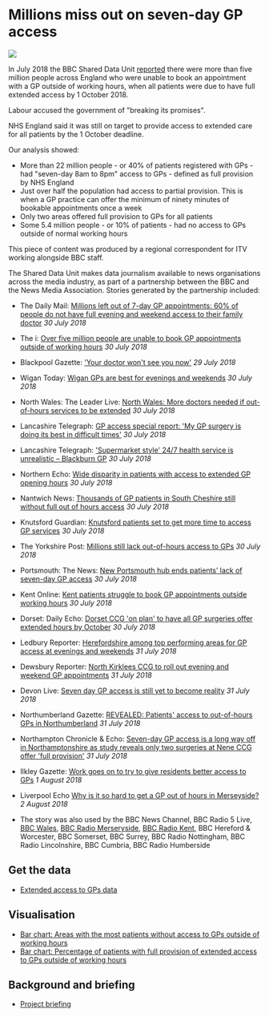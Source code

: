 # Millions miss out on seven-day GP access

![](https://ichef.bbci.co.uk/news/624/cpsprodpb/7BBF/production/_102697613_chart-nogp_provision-isoyi-nc.png)

In July 2018 the BBC Shared Data Unit [reported](https://www.bbc.co.uk/news/uk-england-44938759) there were more than five million people across England who were unable to book an appointment with a GP outside of working hours, when all patients were due to have full extended access by 1 October 2018.

Labour accused the government of "breaking its promises".

NHS England said it was still on target to provide access to extended care for all patients by the 1 October deadline.

Our analysis showed:

- More than 22 million people - or 40% of patients registered with GPs - had "seven-day 8am to 8pm" access to GPs - defined as full provision by NHS England
- Just over half the population had access to partial provision. This is when a GP practice can offer the minimum of ninety minutes of bookable appointments once a week
- Only two areas offered full provision to GPs for all patients
- Some 5.4 million people - or 10% of patients - had no access to GPs outside of normal working hours

This piece of content was produced by a regional correspondent for ITV working alongside BBC staff.

The Shared Data Unit makes data journalism available to news organisations across the media industry, as part of a partnership between the BBC and the News Media Association. Stories generated by the partnership included:

* The Daily Mail: [Millions left out of 7-day GP appointments: 60% of people do not have full evening and weekend access to their family doctor](http://www.dailymail.co.uk/health/article-6007397/Millions-not-evening-weekend-access-family-doctor.html) *30 July 2018*
* The i: [Over five million people are unable to book GP appointments outside of working hours](https://inews.co.uk/news/health/five-million-gp-appointments/) *30 July 2018*
* Blackpool Gazette: ['Your doctor won't see you now'](https://www.blackpoolgazette.co.uk/news/health/your-doctor-won-t-see-you-now-1-9275153) *29 July 2018*
* Wigan Today: [Wigan GPs are best for evenings and weekends](https://www.wigantoday.net/news/wigan-gps-are-best-for-evenings-and-weekends-1-92758410) *30 July 2018*
* North Wales: The Leader Live: [North Wales: More doctors needed if out-of-hours services to be extended](http://www.leaderlive.co.uk/news/16385999.north-wales-more-doctors-needed-if-out-of-hours-services-to-be-extended/) *30 July 2018*
* Lancashire Telegraph: [GP access special report: 'My GP surgery is doing its best in difficult times'](http://www.lancashiretelegraph.co.uk/news/16385460.gp-access-special-report-my-gp-surgery-is-doing-its-best-in-difficult-times/) *30 July 2018*
* Lancashire Telegraph: ['Supermarket style' 24/7 health service is unrealistic – Blackburn GP](http://www.lancashiretelegraph.co.uk/news/16385462.supermarket-style-247-health-service-is-unrealistic-blackburn-gp/) *30 July 2018*
* Northern Echo: [Wide disparity in patients with access to extended GP opening hours](http://www.thenorthernecho.co.uk/news/16384998.wide-disparity-in-patients-with-access-to-extended-gp-opening-hours/) *30 July 2018*
* Nantwich News: [Thousands of GP patients in South Cheshire still without full out of hours access](https://thenantwichnews.co.uk/2018/07/30/thousands-of-gp-patients-in-south-cheshire-still-without-full-out-of-hours-access/) *30 July 2018*
* Knutsford Guardian: [Knutsford patients set to get more time to access GP services](http://www.knutsfordguardian.co.uk/news/16385877.knutsford-patients-set-to-get-more-time-to-access-gp-services/) *30 July 2018*
* The Yorkshire Post: [Millions still lack out-of-hours access to GPs](https://www.yorkshirepost.co.uk/news/millions-still-lack-out-of-hours-access-to-gps-1-9274870) *30 July 2018*
* Portsmouth: The News: [New Portsmouth hub ends patients’ lack of seven-day GP access](https://www.portsmouth.co.uk/news/health/new-portsmouth-hub-ends-patients-lack-of-seven-day-gp-access-1-8583668) *30 July 2018*
* Kent Online: [Kent patients struggle to book GP appointments outside working hours](http://www.kentonline.co.uk/medway/news/when-you-get-an-answer-all-the-appointments-have-gone-187175/) *30 July 2018*
* Dorset: Daily Echo: [Dorset CCG 'on plan' to have all GP surgeries offer extended hours by October](http://www.bournemouthecho.co.uk/news/16385446.dorset-ccg-on-plan-to-have-all-gp-surgeries-offer-extended-hours-by-october/) *30 July 2018*
* Ledbury Reporter: [Herefordshire among top performing areas for GP access at evenings and weekends](http://www.ledburyreporter.co.uk/news/16388610.herefordshire-among-top-performing-areas-for-gp-access-at-evenings-and-weekends/) *31 July 2018*
* Dewsbury Reporter: [North Kirklees CCG to roll out evening and weekend GP appointments](https://www.dewsburyreporter.co.uk/news/north-kirklees-ccg-to-roll-out-evening-and-weekend-gp-appointments-1-9278226) *31 July 2018*
* Devon Live: [Seven day GP access is still yet to become reality](https://www.devonlive.com/news/devon-news/seven-day-gp-access-still-1844975) *31 July 2018*
* Northumberland Gazette: [REVEALED: Patients' access to out-of-hours GPs in Northumberland](https://www.northumberlandgazette.co.uk/news/health/revealed-patients-access-to-out-of-hours-gps-in-northumberland-1-9278538) *31 July 2018*
* Northampton Chronicle & Echo: [Seven-day GP access is a long way off in Northamptonshire as study reveals only two surgeries at Nene CCG offer 'full provision'](https://www.northamptonchron.co.uk/news/seven-day-gp-access-is-a-long-way-off-in-northamptonshire-as-study-reveals-only-two-surgeries-at-nene-ccg-offer-full-provision-1-8584600) *31 July 2018*
* Ilkley Gazette: [Work goes on to try to give residents better access to GPs](http://www.ilkleygazette.co.uk/news/16388004.work-goes-on-to-try-to-give-residents-better-access-to-gps/) *1 August 2018*
* Liverpool Echo [Why is it so hard to get a GP out of hours in Merseyside?](https://www.liverpoolecho.co.uk/news/liverpool-news/hard-gp-out-hours-merseyside-14978832) *2 August 2018*

* The story was also used by the BBC News Channel, BBC Radio 5 Live, [BBC Wales](https://www.bbc.co.uk/news/uk-wales-44982690), [BBC Radio Merseryside](https://drive.google.com/file/d/19j87oTXFIfz6J648osCQIfwQr-5SVlxi/view?usp=sharing), [BBC Radio Kent](https://drive.google.com/file/d/1b-WHWfa0X1prN8DPz-zGt7haxMUfbkIp/view?usp=sharing), BBC Hereford & Worcester, BBC Somerset, BBC Surrey, BBC Radio Nottingham, BBC Radio Lincolnshire, BBC Cumbria, BBC Radio Humberside


## Get the data

  * [Extended access to GPs data](https://docs.google.com/spreadsheets/d/1xk1_9ZeD1XWO20pcAGZbxlqj9gmBOe6LWmwOgfTTBCE/edit#gid=838396479)

## Visualisation

* [Bar chart: Areas with the most patients without access to GPs outside of working hours](https://ichef.bbci.co.uk/news/624/cpsprodpb/7BBF/production/_102697613_chart-nogp_provision-isoyi-nc.png)
* [Bar chart: Percentage of patients with full provision of extended access to GPs outside of working hours](https://ichef.bbci.co.uk/news/624/cpsprodpb/B0FD/production/_102690354_chart-full_provision_regions-xn7u2-nc.png)

## Background and briefing

* [Project briefing](https://docs.google.com/document/d/1_Uq6uJGg0O4WdRo7ZO-5WvHg2ecIfcnJHrjiL8U4u2M/edit#heading=h.z6ne0og04bp5)
